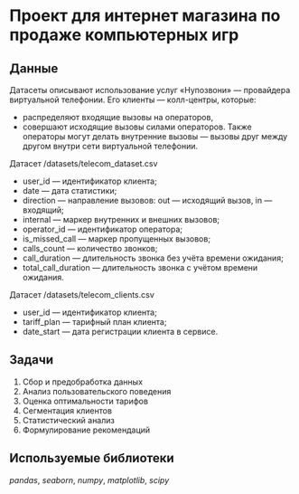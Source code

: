 # Проект для интернет магазина по продаже компьютерных игр


## Данные

Датасеты описывают использование услуг «Нупозвони» — провайдера виртуальной телефонии. Его клиенты — колл-центры, которые:
- распределяют входящие вызовы на операторов,
- совершают исходящие вызовы силами операторов.
Также операторы могут делать внутренние вызовы — вызовы друг между другом внутри сети виртуальной телефонии.

Датасет /datasets/telecom_dataset.csv
- user_id — идентификатор клиента;
- date — дата статистики;
- direction — направление вызовов: out — исходящий вызов, in — входящий;
- internal — маркер внутренних и внешних вызовов;
- operator_id — идентификатор оператора;
- is_missed_call — маркер пропущенных вызовов;
- calls_count — количество звонков;
- call_duration — длительность звонка без учёта времени ожидания;
- total_call_duration — длительность звонка с учётом времени ожидания.

Датасет /datasets/telecom_clients.csv
- user_id — идентификатор клиента;
- tariff_plan — тарифный план клиента;
- date_start — дата регистрации клиента в сервисе.

## Задачи

1. Сбор и предобработка данных
2. Анализ пользовательского поведения
3. Оценка оптимальности тарифов
4. Сегментация клиентов
5. Статистический анализ
6. Формулирование рекомендаций

## Используемые библиотеки
*pandas*, *seaborn*, *numpy*, *matplotlib*, *scipy*
